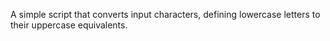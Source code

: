 A simple script that converts input characters, defining lowercase letters to their uppercase equivalents.
